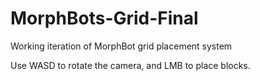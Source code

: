 # MorphBots-Grid-Final
Working iteration of MorphBot grid placement system

Use WASD to rotate the camera, and LMB to place blocks.
